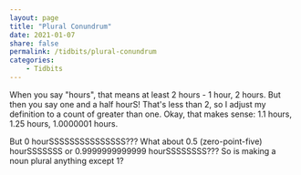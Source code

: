 ```yaml
---
layout: page
title: "Plural Conundrum"
date: 2021-01-07
share: false
permalink: /tidbits/plural-conundrum
categories:
    - Tidbits
---
```


When you say "hours", that means at least 2 hours - 1 hour, 2 hours. But then you say one and a half hourS! That's less than 2, so I adjust my definition to a count of greater than one. Okay, that makes sense: 1.1 hours, 1.25 hours, 1.0000001 hours. 

But 0 hourSSSSSSSSSSSSSSS??? What about 0.5 (zero-point-five) hourSSSSSSS or 0.9999999999999 hourSSSSSSSS??? So is making a noun plural anything except 1? 